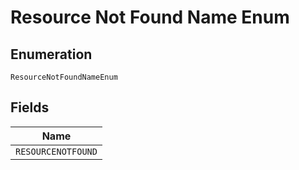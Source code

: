 
# Resource Not Found Name Enum

## Enumeration

`ResourceNotFoundNameEnum`

## Fields

| Name |
|  --- |
| `RESOURCENOTFOUND` |

